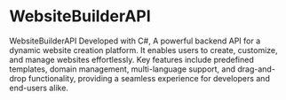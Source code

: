 # WebsiteBuilderAPI
WebsiteBuilderAPI Developed with C#,
A powerful backend API for a dynamic website creation platform. It enables users to create, customize, and manage websites effortlessly. Key features include predefined templates, domain management, multi-language support, and drag-and-drop functionality, providing a seamless experience for developers and end-users alike.
